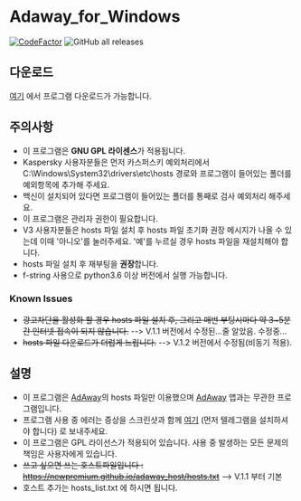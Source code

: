 # Adaway_for_Windows

[![CodeFactor](https://www.codefactor.io/repository/github/ajb3296/adaway_for_windows/badge)](https://www.codefactor.io/repository/github/ajb3296/adaway_for_windows)
![GitHub all releases](https://img.shields.io/github/downloads/ajb3296/Adaway_for_Windows/total?style=flat-square)

## 다운로드

[여기](https://github.com/NewPremium/Adaway_for_Windows/releases) 에서 프로그램 다운로드가 가능합니다.

## 주의사항

  * 이 프로그램은 **GNU GPL 라이센스**가 적용됩니다.
  * Kaspersky 사용자분들은 먼저 카스퍼스키 예외처리에서 C:\Windows\System32\drivers\etc\hosts 경로와 프로그램이 들어있는 폴더를 예외항목에 추가해 주세요.
  * 백신이 설치되어 있다면 프로그램이 들어있는 폴더를 통째로 검사 예외처리 해주세요.
  * 이 프로그램은 관리자 권한이 필요합니다.
  * V3 사용자분들은 hosts 파일 설치 후 hosts 파일 초기화 권장 메시지가 나올 수 있는데 이때 '아니오'를 눌러주세요. '예'를 누르실 경우 hosts 파일을 재설치해야 합니다.
  * hosts 파일 설치 후 재부팅을 **권장**합니다.
  * f-string 사용으로 python3.6 이상 버전에서 실행 가능합니다.
  
  
### Known Issues

  * ~~광고차단을 활성화 할 경우 hosts 파일 설치 후, 그리고 매번 부팅시마다 약 3~5분간 인터넷 접속이 되지 않습니다.~~ --> V.1.1 버전에서 수정된...줄 알았음. 수정중...
  * ~~hosts 파일 다운로드가 더럽게 느립니다.~~ --> V.1.2 버전에서 수정됨(비동기 적용).

## 설명

* 이 프로그램은 [AdAway](https://adaway.org/)의 hosts 파일만 이용했으며 [AdAway](https://adaway.org/) 앱과는 무관한 프로그램입니다.
* 프로그램 사용 중 에러는 증상을 스크린샷과 함께 [여기](https://telegram.me/ajb3296) (먼저 텔레그램을 설치하셔야 합니다) 로 보내주세요.
* 이 프로그램은 GPL 라이선스가 적용되어 있습니다. 사용 중 발생하는 모든 문제의 책임은 사용자에게 있습니다.
* ~~쓰고 싶으면 쓰는 호스트파일입니다 : https://newpremium.github.io/adaway_host/hosts.txt~~ --> V.1.1 부터 기본 
* 호스트 추가는 hosts_list.txt 에 하시면 됩니다.
